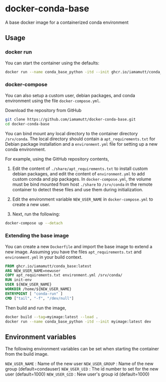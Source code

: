 # docker-conda-base

A base docker image for a containerized conda environment

## Usage

### docker run

You can start the container using the defaults:

```bash
docker run --name conda_base_python -itd --init ghcr.io/iamamutt/conda_base:latest dev
```

### docker-compose

You can also setup a custom user, debian packages, and conda environment using the file `docker-compose.yml`.

Download the repository from GitHub

```bash
git clone https://github.com/iamamutt/docker-conda-base.git
cd docker-conda-base
```

You can bind mount any local directory to the container directory `/srv/conda`. The local directory should contain a `apt_requirements.txt` for Debian package installation and a `environment.yml` file for setting up a new conda environment.

For example, using the GitHub repository contents,

1. Edit the content of `./share/apt_requirements.txt` to install custom debian packages, and edit the content of `environment.yml` to add custom conda and pip packages. In `docker-compose.yml`, the volume must be bind mounted from host `./share` to `/srv/conda` in the remote container to detect these files and use them during initialization.

2. Edit the environment variable `NEW_USER_NAME` in `docker-compose.yml` to create a new user.

3. Next, run the following:

```bash
docker-compose up --detach
```

### Extending the base image

You can create a new `Dockerfile` and import the base image to extend a new image. Assuming you have the files `apt_requirements.txt` and `environment.yml` in your build context.

```dockerfile
FROM ghcr.io/iamamutt/conda_base:latest
ARG NEW_USER_NAME=newuser
COPY apt_requirements.txt environment.yml /srv/conda/
RUN init-env
USER ${NEW_USER_NAME}
WORKDIR /home/${NEW_USER_NAME}
ENTRYPOINT [ "conda-run" ]
CMD ["tail", "-f", "/dev/null"]
```

Then build and run the image,

```bash
docker build --tag=myimage:latest --load .
docker run --name conda_base_python -itd --init myimage:latest dev
```

## Environment variables

The following environment variables can be set when starting the container from the build image.

`NEW_USER_NAME` : Name of the new user
`NEW_USER_GROUP` : Name of the new group (default=condauser)
`NEW_USER_UID` :  The id number to set for the new user (default=1000)
`NEW_USER_GID` :  New user's group id (default=1000)
